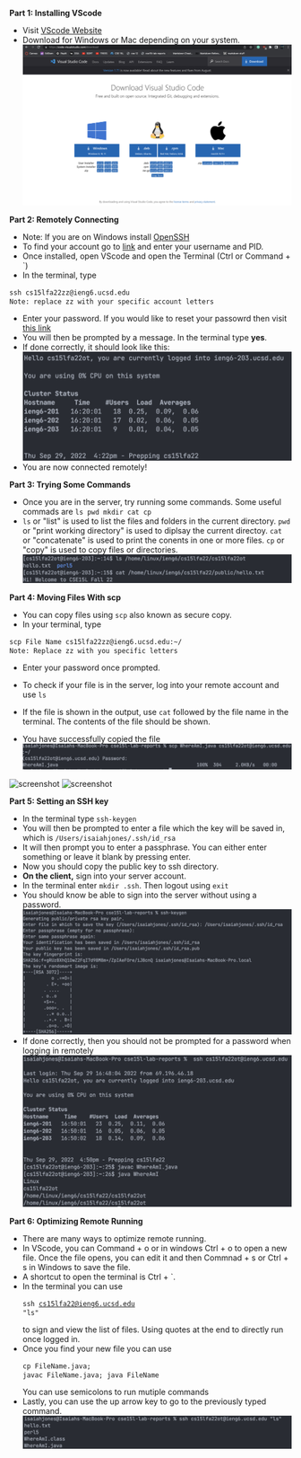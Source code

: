 **Part 1: Installing VScode**
* Visit [VScode Website](https://code.visualstudio.com/download)
* Download for Windows or Mac depending on your system.
![screenshot](images/part1.png)

**Part 2: Remotely Connecting**
* Note: If you are on Windows install [OpenSSH](https://learn.microsoft.com/en-us/windows-server/administration/openssh/openssh_install_firstuse?tabs=gui)
* To find your account go to [link](https://sdacs.ucsd.edu/~icc/index.php) and enter your username and PID.
* Once installed, open VScode and open the Terminal (Ctrl or Command + `)
* In the terminal, type

<pre><code>ssh cs15lfa22zz@ieng6.ucsd.edu
Note: replace zz with your specific account letters </code></pre>

* Enter your password. If you would like to reset your passowrd then visit [this link](https://docs.google.com/document/d/1hs7CyQeh-MdUfM9uv99i8tqfneos6Y8bDU0uhn1wqho/edit)
* You will then be prompted by a message. In the terminal type **yes**.
* If done correctly, it should look like this:
![screenshot](images/screenshot-lab1.png)
* You are now connected remotely!

**Part 3: Trying Some Commands**
* Once you are in the server, try running some commands. Some useful commads are <code>ls pwd mkdir cat cp</code>
* <code>ls</code> or "list" is used to list the files and folders in the current directory. <code>pwd</code> or "print working directory" is used to diplsay the current directoy. <code>cat</code> or "concatenate" is used to print the conents in one or more files. <code>cp</code> or "copy" is used to copy files or directories.
![screenshot](images/part4.png)

**Part 4: Moving Files With scp**
* You can copy files using <code>scp</code> also known as secure copy.
* In your terminal, type 
<pre><code>scp File Name cs15lfa22zz@ieng6.ucsd.edu:~/
Note: Replace zz with you specific letters 
</code></pre>
* Enter your password once prompted. 

* To check if your file is in the server, log into your remote account and use <code>ls</code>
* If the file is shown in the output, use <code>cat</code> followed by the file name in the terminal. The contents of the file should be shown.
* You have successfully copied the file 
![screenshot](images/part5.png)

![screenshot](sspart4.png)
![screenshot](sspart42.png)

**Part 5: Setting an SSH key**
* In the terminal type <code>ssh-keygen</code>
* You will then be prompted to enter a file which the key will be saved in, which is <code>/Users/isaiahjones/.ssh/id_rsa</code> 
* It will then prompt you to enter a passphrase. You can either enter something or leave it blank by pressing enter. 
* Now you should copy the public key to ssh directory. 
* **On the client,** sign into your server account. 
* In the terminal enter <code>mkdir .ssh</code>. Then logout using <code>exit</code>
* You should know be able to sign into the server without using a password.
![screenshot](images/part6.png)
* If done correctly, then you should not be prompted for a password when logging in remotely
![screenshot](images/part7.png)

**Part 6: Optimizing Remote Running**
* There are many ways to optimize remote running.
* In VScode, you can Command + o or in windows Ctrl + o to open a new file. Once the file opens, you can edit it and then Commnad + s or Ctrl + s in Windows to save the file. 
* A shortcut to open the terminal is Ctrl + `.
* In the terminal you can use <pre><code>ssh cs15lfa22@ieng6.ucsd.edu "ls"</code></pre> to sign and view the list of files. Using quotes at the end to directly run once logged in. 
* Once you find your new file you can use <pre><code>cp FileName.java; javac FileName.java; java FileName</code></pre>
You can use semicolons to run mutiple commands
* Lastly, you can use the up arrow key to go to the previously typed command. 
![screenshot](images/part8.png)
